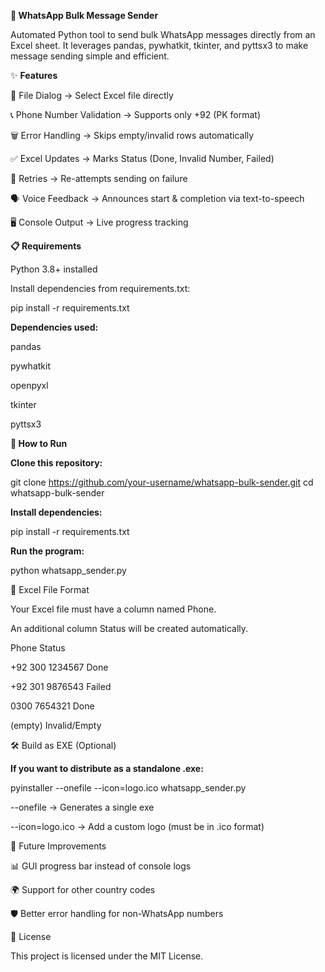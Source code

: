 **📱 WhatsApp Bulk Message Sender**

Automated Python tool to send bulk WhatsApp messages directly from an Excel sheet.
It leverages pandas, pywhatkit, tkinter, and pyttsx3 to make message sending simple and efficient.

✨ **Features**

📂 File Dialog → Select Excel file directly

📞 Phone Number Validation → Supports only +92 (PK format)

🗑️ Error Handling → Skips empty/invalid rows automatically

✅ Excel Updates → Marks Status (Done, Invalid Number, Failed)

🔁 Retries → Re-attempts sending on failure

🗣️ Voice Feedback → Announces start & completion via text-to-speech

🖥️ Console Output → Live progress tracking

**📋 Requirements**

Python 3.8+ installed

Install dependencies from requirements.txt:

pip install -r requirements.txt


**Dependencies used:**

pandas

pywhatkit

openpyxl

tkinter

pyttsx3

**🚀 How to Run**

**Clone this repository:**

git clone https://github.com/your-username/whatsapp-bulk-sender.git
cd whatsapp-bulk-sender


**Install dependencies:**

pip install -r requirements.txt


**Run the program:**

python whatsapp_sender.py

📂 Excel File Format

Your Excel file must have a column named Phone.

An additional column Status will be created automatically.

Phone	Status

+92 300 1234567	Done

+92 301 9876543	Failed

0300 7654321	Done

(empty)	Invalid/Empty

🛠️ Build as EXE (Optional)

**If you want to distribute as a standalone .exe:**

pyinstaller --onefile --icon=logo.ico whatsapp_sender.py


--onefile → Generates a single exe

--icon=logo.ico → Add a custom logo (must be in .ico format)

🚧 Future Improvements

📊 GUI progress bar instead of console logs

🌍 Support for other country codes

🛡️ Better error handling for non-WhatsApp numbers

📜 License

This project is licensed under the MIT License.

